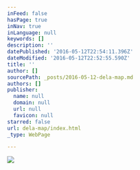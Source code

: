 ```yaml
---
inFeed: false
hasPage: true
inNav: true
inLanguage: null
keywords: []
description: ''
datePublished: '2016-05-12T22:54:11.396Z'
dateModified: '2016-05-12T22:52:55.590Z'
title: ''
author: []
sourcePath: _posts/2016-05-12-dela-map.md
authors: []
publisher:
  name: null
  domain: null
  url: null
  favicon: null
starred: false
url: dela-map/index.html
_type: WebPage

---
```

![](https://the-grid-user-content.s3-us-west-2.amazonaws.com/2cc0d268-b0cb-47d4-bf3a-65189ba36716.gif)
